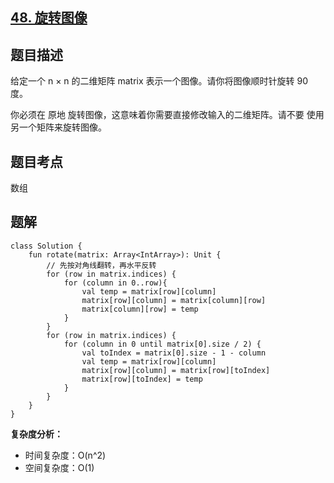## [48. 旋转图像](https://leetcode.cn/problems/rotate-image/description/?favorite=2cktkvj)

## 题目描述

给定一个 n × n 的二维矩阵 matrix 表示一个图像。请你将图像顺时针旋转 90 度。

你必须在 原地 旋转图像，这意味着你需要直接修改输入的二维矩阵。请不要 使用另一个矩阵来旋转图像。

## 题目考点

数组

## 题解
 
```
class Solution {
    fun rotate(matrix: Array<IntArray>): Unit {
        // 先按对角线翻转，再水平反转
        for (row in matrix.indices) {
            for (column in 0..row){
                val temp = matrix[row][column]
                matrix[row][column] = matrix[column][row]
                matrix[column][row] = temp
            }
        }
        for (row in matrix.indices) {
            for (column in 0 until matrix[0].size / 2) {
                val toIndex = matrix[0].size - 1 - column
                val temp = matrix[row][column]
                matrix[row][column] = matrix[row][toIndex]
                matrix[row][toIndex] = temp
            }
        }
    }
}
```

**复杂度分析：**

- 时间复杂度：O(n^2)
- 空间复杂度：O(1) 
